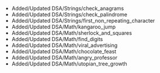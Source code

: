 - Added/Updated DSA/Strings/check_anagrams
- Added/Updated DSA/Strings/check_palindrome
- Added/Updated DSA/Strings/first_non_repeating_character
- Added/Updated DSA/Math/kangaroo_jump
- Added/Updated DSA/Math/sherlock_and_squares
- Added/Updated DSA/Math/find_digits
- Added/Updated DSA/Math/viral_advertising
- Added/Updated DSA/Math/chocolate_feast
- Added/Updated DSA/Math/angry_professor
- Added/Updated DSA/Math/utopian_tree_growth